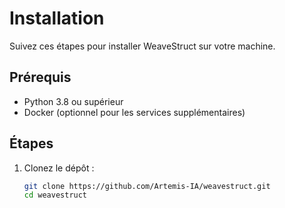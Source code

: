 # Installation

Suivez ces étapes pour installer WeaveStruct sur votre machine.

## Prérequis

- Python 3.8 ou supérieur
- Docker (optionnel pour les services supplémentaires)

## Étapes

1. Clonez le dépôt :

   ```bash
   git clone https://github.com/Artemis-IA/weavestruct.git
   cd weavestruct
